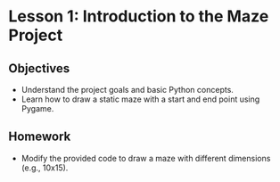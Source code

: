 # Lesson 1: Introduction to the Maze Project

## Objectives
- Understand the project goals and basic Python concepts.
- Learn how to draw a static maze with a start and end point using Pygame.

## Homework
- Modify the provided code to draw a maze with different dimensions (e.g., 10x15).